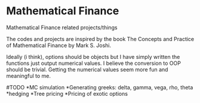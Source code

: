 # Mathematical Finance
Mathematical Finance related projects/things

The codes and projects are inspired by the book The Concepts and Practice of Mathematical Finance by Mark S. Joshi.

Ideally (i think), options should be objects but I have simply written the functions just output numerical values. I believe the conversion to OOP should be trivial. Getting the numerical values seem more fun and meaningful to me.



#TODO
*MC simulation
*Generating greeks: delta, gamma, vega, rho, theta
*hedging
*Tree pricing
*Pricing of exotic options

